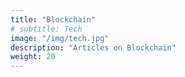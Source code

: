 ```yaml
---
title: "Blockchain"
# subtitle: Tech
image: "/img/tech.jpg"
description: "Articles on Blockchain"
weight: 20
---
```



